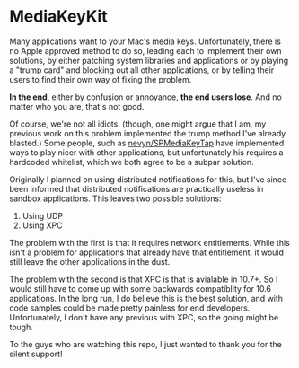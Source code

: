 # MediaKeyKit

Many applications want to your Mac's media keys. Unfortunately, there is no Apple approved method to do so, leading each to implement their own solutions, by either patching system libraries and applications or by playing a "trump card" and blocking out all other applications, or by telling their users to find their own way of fixing the problem.

**In the end**, either by confusion or annoyance, **the end users lose**. And no matter who you are, that's not good.

Of course, we're not all idiots. (though, one might argue that I am, my previous work on this problem implemented the trump method I've already blasted.) Some people, such as [nevyn/SPMediaKeyTap](https://github.com/nevyn/SPMediaKeyTap) have implemented ways to play nicer with other applications, but unfortunately his requires a hardcoded whitelist, which we both agree to be a subpar solution.

Originally I planned on using distributed notifications for this, but I've since been informed that distributed notifications are practically useless in sandbox applications. This leaves two possible solutions:

1. Using UDP
2. Using XPC

The problem with the first is that it requires network entitlements. While this isn't a problem for applications that already have that entitlement, it would still leave the other applications in the dust.

The problem with the second is that XPC is that is avialable in 10.7+. So I would still have to come up with some backwards compatiblity for 10.6 applications. In the long run, I do believe this is the best solution, and with code samples could be made pretty painless for end developers. Unfortunately, I don't have any previous with XPC, so the going might be tough.

To the guys who are watching this repo, I just wanted to thank you for the silent support!

